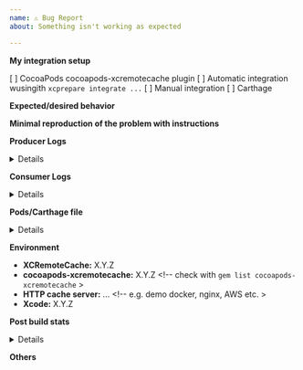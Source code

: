 ```yaml
---
name: ⚠️ Bug Report
about: Something isn't working as expected

---
```


<!--
PLEASE HELP US PROCESS GITHUB ISSUES FASTER BY PROVIDING THE FOLLOWING INFORMATION.
-->

**My integration setup**

[ ] CocoaPods cocoapods-xcremotecache plugin
[ ] Automatic integration wusingith `xcprepare integrate ...`
[ ] Manual integration
[ ] Carthage

**Expected/desired behavior**
<!-- Describe what the desired behavior would be. -->

**Minimal reproduction of the problem with instructions**
<!-- Please provide the *STEPS TO REPRODUCE*. -->

**Producer Logs**
<!-- Capture logs from 10 minutes: `log show --predicate 'sender BEGINSWITH "xc"' --style compact --info --debug -last 10m` -->

<details>
  <pre> [REPLACE THIS WITH YOUR INFORMATION] </pre>
</details>

**Consumer Logs**
<!-- Capture logs from 10 minutes: `log show --predicate 'sender BEGINSWITH "xc"' --style compact --info --debug -last 10m` -->

<details>
  <pre> [REPLACE THIS WITH YOUR INFORMATION] </pre>
</details>

**Pods/Carthage file**
<!-- Delete if you don't use CocoaPods or Carthage -->

<details>
  <pre> [REPLACE THIS WITH YOUR INFORMATION] </pre>
</details>

**Environment**

* **XCRemoteCache:** X.Y.Z
* **cocoapods-xcremotecache:** X.Y.Z <!-- check with `gem list cocoapods-xcremotecache` >
* **HTTP cache server:** ... <!-- e.g. demo docker, nginx, AWS etc. >
* **Xcode:** X.Y.Z

**Post build stats**
<!-- 
To capture build statistics: 
* call `xcprepare stats --reset` (or `XCRC/xcprepare stats --reset` for CocoaPods)
* Build a project in Xcode
* `xcprepare stats` (or `XCRC/xcprepare stats` for CocoaPods) 
-->

<details>
  <pre> [REPLACE THIS WITH YOUR INFORMATION] </pre>
</details>

**Others**
<!-- Anything else relevant?  Operating system version, , ... -->